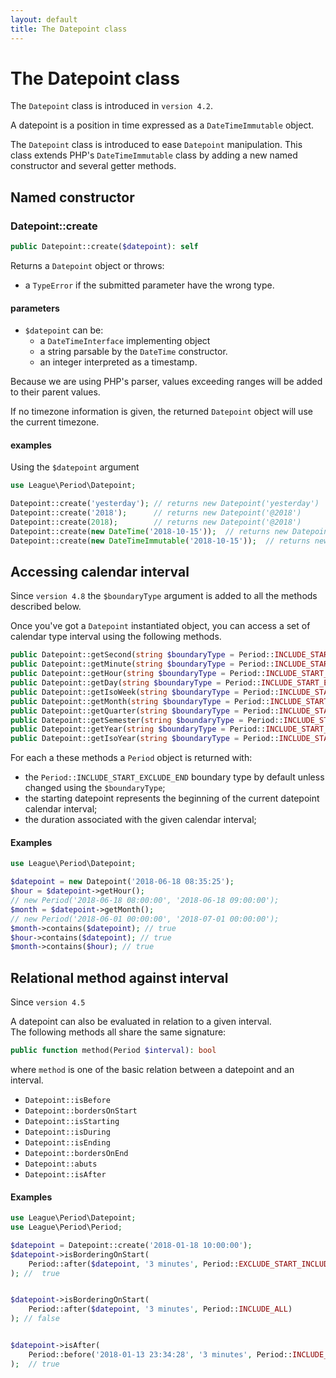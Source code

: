 ```yaml
---
layout: default
title: The Datepoint class
---
```


# The Datepoint class

<p class="message-info">The <code>Datepoint</code> class is introduced in <code>version 4.2</code>.</p>

A datepoint is a position in time expressed as a `DateTimeImmutable` object.

The `Datepoint` class is introduced to ease `Datepoint` manipulation. This class extends PHP's `DateTimeImmutable` class by adding a new named constructor and several getter methods.

## Named constructor

### Datepoint::create

~~~php
public Datepoint::create($datepoint): self
~~~

Returns a `Datepoint` object or throws:

- a `TypeError` if the submitted parameter have the wrong type.

#### parameters

- `$datepoint` can be:
    - a `DateTimeInterface` implementing object
    - a string parsable by the `DateTime` constructor.
    - an integer interpreted as a timestamp.

<p class="message-info">Because we are using PHP's parser, values exceeding ranges will be added to their parent values.</p>

<p class="message-info">If no timezone information is given, the returned <code>Datepoint</code> object will use the current timezone.</p>

#### examples

Using the `$datepoint` argument

~~~php
use League\Period\Datepoint;

Datepoint::create('yesterday'); // returns new Datepoint('yesterday')
Datepoint::create('2018');      // returns new Datepoint('@2018')
Datepoint::create(2018);        // returns new Datepoint('@2018')
Datepoint::create(new DateTime('2018-10-15'));  // returns new Datepoint('2018-10-15')
Datepoint::create(new DateTimeImmutable('2018-10-15'));  // returns new Datepoint('2018-10-15')
~~~

## Accessing calendar interval

<p class="message-info">Since <code>version 4.8</code> the <code>$boundaryType</code> argument is added to all the methods described below.</p>

Once you've got a `Datepoint` instantiated object, you can access a set of calendar type interval using the following methods.

~~~php
public Datepoint::getSecond(string $boundaryType = Period::INCLUDE_START_EXCLUDE_END): Period;
public Datepoint::getMinute(string $boundaryType = Period::INCLUDE_START_EXCLUDE_END): Period
public Datepoint::getHour(string $boundaryType = Period::INCLUDE_START_EXCLUDE_END): Period
public Datepoint::getDay(string $boundaryType = Period::INCLUDE_START_EXCLUDE_END): Period
public Datepoint::getIsoWeek(string $boundaryType = Period::INCLUDE_START_EXCLUDE_END): Period
public Datepoint::getMonth(string $boundaryType = Period::INCLUDE_START_EXCLUDE_END): Period
public Datepoint::getQuarter(string $boundaryType = Period::INCLUDE_START_EXCLUDE_END): Period
public Datepoint::getSemester(string $boundaryType = Period::INCLUDE_START_EXCLUDE_END): Period
public Datepoint::getYear(string $boundaryType = Period::INCLUDE_START_EXCLUDE_END): Period
public Datepoint::getIsoYear(string $boundaryType = Period::INCLUDE_START_EXCLUDE_END): Period
~~~

For each a these methods a `Period` object is returned with:

- the `Period::INCLUDE_START_EXCLUDE_END` boundary type by default unless changed using the `$boundaryType`;
- the starting datepoint represents the beginning of the current datepoint calendar interval;
- the duration associated with the given calendar interval;

#### Examples

~~~php
use League\Period\Datepoint;

$datepoint = new Datepoint('2018-06-18 08:35:25');
$hour = $datepoint->getHour();
// new Period('2018-06-18 08:00:00', '2018-06-18 09:00:00');
$month = $datepoint->getMonth();
// new Period('2018-06-01 00:00:00', '2018-07-01 00:00:00');
$month->contains($datepoint); // true
$hour->contains($datepoint); // true
$month->contains($hour); // true
~~~

## Relational method against interval

<p class="message-info">Since <code>version 4.5</code></p>

A datepoint can also be evaluated in relation to a given interval.  
The following methods all share the same signature:
 
~~~php
public function method(Period $interval): bool
~~~
 
where `method` is one of the basic relation between a datepoint and an interval.

- `Datepoint::isBefore`
- `Datepoint::bordersOnStart`
- `Datepoint::isStarting`
- `Datepoint::isDuring`
- `Datepoint::isEnding`
- `Datepoint::bordersOnEnd`
- `Datepoint::abuts`
- `Datepoint::isAfter`

#### Examples

~~~php
use League\Period\Datepoint;
use League\Period\Period;

$datepoint = Datepoint::create('2018-01-18 10:00:00');
$datepoint->isBorderingOnStart(
    Period::after($datepoint, '3 minutes', Period::EXCLUDE_START_INCLUDE_END)
); //  true


$datepoint->isBorderingOnStart(
    Period::after($datepoint, '3 minutes', Period::INCLUDE_ALL)
); // false


$datepoint->isAfter(
    Period::before('2018-01-13 23:34:28', '3 minutes', Period::INCLUDE_START_EXCLUDE_END)
);  // true
~~~
